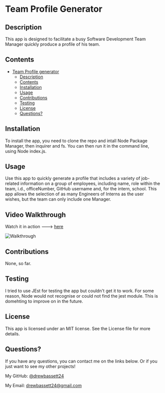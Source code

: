 # Team Profile Generator


## Description
This app is designed to facilitate a busy Software Development Team Manager quickly produce a profile of his team.

## Contents
- [Team Profile generator](#team-profile-generator)
  - [Description](#description)
  - [Contents](#contents)
  - [Installation](#installation)
  - [Usage](#usage)
  - [Contributions](#contributions)
  - [Testing](#testing)
  - [License](#license)
  - [Questions?](#questions)

## Installation
To install the app, you need to clone the repo and intall Node Package Manager, then inquirer and fs. You can then run it in the command line, using Node index.js.


## Usage
Use this app to quickly generate a profile that includes a variety of job-related information on a group of employees, including  name, role within the team, i.d., officeNumber, GitHub username and, for the intern, school. This app allows the selection of as many Engineers of Interns as the user wishes, but the team can only include one Manager.


## Video Walkthrough
Watch it in action ---> [here](https://user-images.githubusercontent.com/73472116/110487448-801a3780-80e5-11eb-98b3-da0758bb6d8f.mp4)

![Walkthrough](https://user-images.githubusercontent.com/73472116/110487374-6d9ffe00-80e5-11eb-93ee-4ff754c09ba8.jpg)





## Contributions

None, so far.

## Testing
I tried to use JEst for testing the app but couldn't get it to work. For some reason, Node would not recognise or could not find the jest module. This is domehting to improve on in the future.

## License
This app is licensed under an MIT license. See the License file for more details.

## Questions?

If you have any questions, you can contact me on the links below. Or if you just want to see my other projects!

My GitHub: [@drewbassett24](https://github.com/drewbassett24)

My Email: drewbassett24@gmail.com

